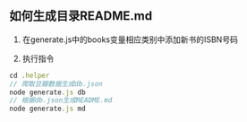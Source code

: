 ## 如何生成目录README.md

1. 在generate.js中的books变量相应类别中添加新书的ISBN号码

2. 执行指令

```js
cd .helper
// 爬取豆瓣数据生成db.json
node generate.js db
// 根据db.json生成README.md
node generate.js md
```